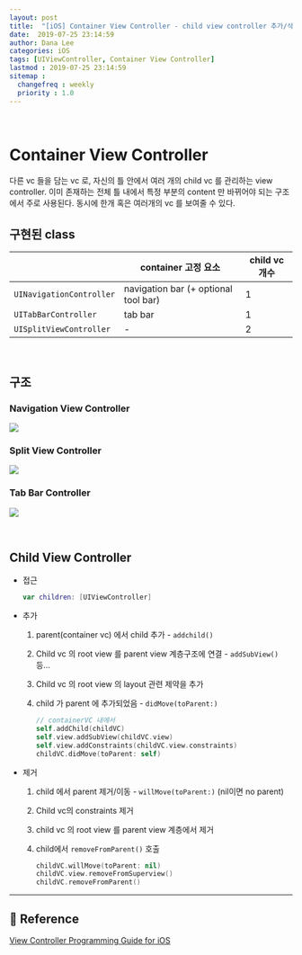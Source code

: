 ```yaml
---
layout: post
title:  "[iOS] Container View Controller - child view controller 추가/삭제하기"
date:  2019-07-25 23:14:59
author: Dana Lee
categories: iOS
tags: [UIViewController, Container View Controller]
lastmod : 2019-07-25 23:14:59
sitemap :
  changefreq : weekly
  priority : 1.0
---
```


&nbsp;

# Container View Controller

다른 vc 들을 담는 vc 로, 자신의 틀 안에서 여러 개의 child vc 를 관리하는 view controller. 이미 존재하는 전체 틀 내에서 특정 부분의 content 만 바뀌어야 되는 구조에서 주로 사용된다. 동시에 한개 혹은 여러개의 vc 를 보여줄 수 있다.

## 구현된 class

|                          | container 고정 요소                  | child vc 개수 |
| ------------------------ | ------------------------------------ | ------------- |
| `UINavigationController` | navigation bar (+ optional tool bar) | 1             |
| `UITabBarController`     | tab bar                              | 1             |
| `UISplitViewController`  | -                                    | 2             |

&nbsp;

## 구조

### Navigation View Controller

![](https://developer.apple.com/library/archive/featuredarticles/ViewControllerPGforiPhoneOS/Art/VCPG_structure-of-navigation-interface_5-1_2x.png)

### Split View Controller

![](https://developer.apple.com/library/archive/featuredarticles/ViewControllerPGforiPhoneOS/Art/VCPG-split-view-inerface_5-2_2x.png)

### Tab Bar Controller

![](https://github.com/daheenallwhite/swift-photoframe/blob/photoframe-step6/images/tab-bar.jpeg?raw=true)

&nbsp;

## Child View Controller

- 접근

  ```swift
  var children: [UIViewController]
  ```

- 추가 

  1. parent(container vc) 에서 child 추가 - `addchild()`

  2. Child vc 의 root view 를 parent view 계층구조에 연결 - `addSubView()` 등...

  3. Child vc 의 root view 의 layout 관련 제약을 추가

  4. child 가 parent 에 추가되었음 - `didMove(toParent:)`

     ```swift
     // containerVC 내에서
     self.addChild(childVC)
     self.view.addSubView(childVC.view)
     self.view.addConstraints(childVC.view.constraints)
     childVC.didMove(toParent: self)
     ```

     

- 제거

  1. child 에서 parent 제거/이동 - `willMove(toParent:)` (nil이면 no parent)

  2. Child vc의 constraints 제거

  3. child vc 의 root view 를 parent view 계층에서 제거

  4. child에서 `removeFromParent()` 호출

     ```swift
     childVC.willMove(toParent: nil)
     childVC.view.removeFromSuperview()
     childVC.removeFromParent()
     ```

---

## 📌 Reference

[View Controller Programming Guide for iOS](https://developer.apple.com/library/archive/featuredarticles/ViewControllerPGforiPhoneOS/ImplementingaContainerViewController.html)

